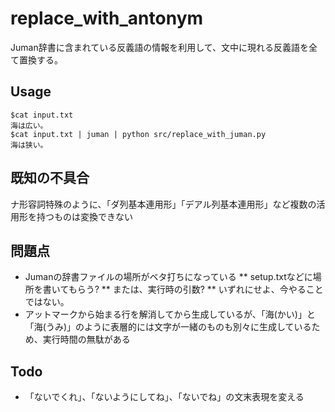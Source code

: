 # replace_with_antonym
Juman辞書に含まれている反義語の情報を利用して、文中に現れる反義語を全て置換する。

## Usage
    $cat input.txt
    海は広い。
    $cat input.txt | juman | python src/replace_with_juman.py
    海は狭い。

## 既知の不具合
ナ形容詞特殊のように、「ダ列基本連用形」「デアル列基本連用形」など複数の活用形を持つものは変換できない

## 問題点
* Jumanの辞書ファイルの場所がベタ打ちになっている
** setup.txtなどに場所を書いてもらう?
** または、実行時の引数?
** いずれにせよ、今やることではない。
* アットマークから始まる行を解消してから生成しているが、「海(かい)」と「海(うみ)」のように表層的には文字が一緒のものも別々に生成しているため、実行時間の無駄がある

## Todo
* 「ないでくれ」、「ないようにしてね」、「ないでね」の文末表現を変える
